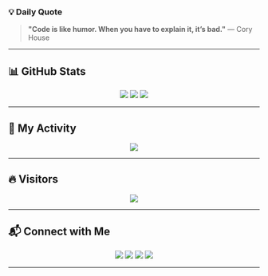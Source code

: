 ### **💡 Daily Quote**  
> **"Code is like humor. When you have to explain it, it’s bad."** — Cory House  

---

## 📊 GitHub Stats  
<div align="center">
  <img src="https://github-readme-stats.vercel.app/api?username=Biscoffee&show_icons=true&theme=tokyonight" />
  <img src="https://github-readme-stats.vercel.app/api/top-langs/?username=Biscoffee&layout=compact&theme=tokyonight" />
  <img src="https://github-immortality.vercel.app/api?username=Biscoffee" />
</div>  

---

## 🌱 My Activity  
<div align="center">
  <img src="https://github-readme-activity-graph.vercel.app/graph?username=Biscoffee&theme=xcode&hide_border=true" />
</div>  

---

## 🔥 Visitors  
<div align="center">
  <img src="https://komarev.com/ghpvc/?username=Biscoffee&color=blue" />
</div>  

---

## 📬 Connect with Me  
<div align="center">
  <a href="https://github.com/Biscoffee"><img src="https://img.shields.io/badge/-GitHub-181717?style=flat-square&logo=github"></a>
  <a href="https://leetcode.cn/u/wu-tong-1ms/"><img src="https://img.shields.io/badge/-LeetCode-FFA116?style=flat-square&logo=leetcode"></a>
  <a href="https://blog.csdn.net/2402_86720949?spm=1000.2115.3001.5343"><img src="https://img.shields.io/badge/-CSDN-DC382D?style=flat-square&logo=csdn"></a>
  <a href="mailto:17813123671@163.com"><img src="https://img.shields.io/badge/-Email-D14836?style=flat-square&logo=gmail&logoColor=white"></a>
</div>  

---
